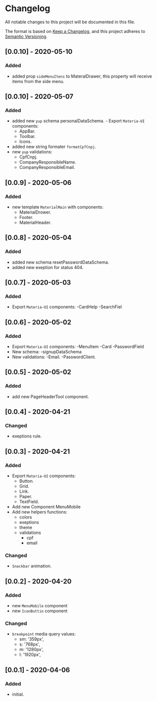 # Changelog
All notable changes to this project will be documented in this file.

The format is based on [Keep a Changelog](https://keepachangelog.com/en/1.0.0/),
and this project adheres to [Semantic Versioning](https://semver.org/spec/v2.0.0.html).

## [0.0.10] - 2020-05-10
### Added
   - added prop `sideMenuItens` to MateralDrawer, this property will receive items from the side menu.

## [0.0.10] - 2020-05-07
### Added
   - added new `yup` schema personalDataSchema.
    - Export `Materia-UI` components:
      - AppBar.
      - Toolbar.
      - Icons.
   - added new string formater `formatCpfCnpj`.
   - new `yup` validations:
     - CpfCnpj.
     - CompanyResponsibleName.
     - CompanyResponsibleEmail.

## [0.0.9] - 2020-05-06
### Added
  - new template `MaterialMain` with components:
    - MaterialDrower.
    - Footer.
    - MaterialHeader.

## [0.0.8] - 2020-05-04
### Added
  - added new schema resetPasswordDataSchema.
  - added new exeption for status 404.

## [0.0.7] - 2020-05-03
### Added
  - Export `Materia-UI` components:
    -CardHelp
    -SearchFiel

## [0.0.6] - 2020-05-02
### Added
  - Export `Materia-UI` components:
    -MenuItem
    -Card
    -PasswordField
  - New schema:
    -signupDataSchema
  - New validations:
    -Email.
    -PasswordClient.

## [0.0.5] - 2020-05-02
### Added
  - add new PageHeaderTool component.


## [0.0.4] - 2020-04-21
### Changed
  - exeptions rule.

## [0.0.3] - 2020-04-21
### Added
  - Export `Materia-UI` components:
    - Button.
    - Grid.
    - Link.
    - Paper.
    - TextField.
  - Add new Component MenuMobile
  - Add new helpers functions:
     - colors
     - exeptions
     - theme
     - validations
       - cpf
       - email

### Changed
  - `Snackbar` animation.


## [0.0.2] - 2020-04-20
### Added
  - new `MenuMobile` component
  - new `IconButtin`  component

### Changed
  - `breakpoint` media query values:
    -  sm: '359px',
    - s: '768px',
    - m: '1280px',
    - l: '1920px',


## [0.0.1] - 2020-04-06
### Added
  - initial.



